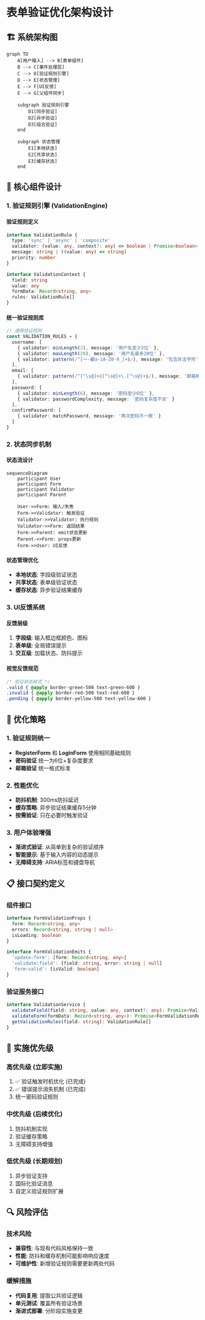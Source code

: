 # 表单验证优化架构设计

## 🏗️ 系统架构图

```mermaid
graph TD
    A[用户输入] --> B[表单组件]
    B --> C[事件处理层]
    C --> D[验证规则引擎]
    D --> E[状态管理]
    E --> F[UI反馈]
    E --> G[父组件同步]
    
    subgraph 验证规则引擎
        D1[同步验证]
        D2[异步验证]
        D3[组合验证]
    end
    
    subgraph 状态管理
        E1[本地状态]
        E2[共享状态]
        E3[缓存状态]
    end
```

## 🔧 核心组件设计

### 1. 验证规则引擎 (ValidationEngine)

#### 验证规则定义
```typescript
interface ValidationRule {
  type: 'sync' | 'async' | 'composite'
  validator: (value: any, context?: any) => boolean | Promise<boolean>
  message: string | ((value: any) => string)
  priority: number
}

interface ValidationContext {
  field: string
  value: any
  formData: Record<string, any>
  rules: ValidationRule[]
}
```

#### 统一验证规则库
```typescript
// 通用验证规则
const VALIDATION_RULES = {
  username: [
    { validator: minLength(2), message: '用户名至少2位' },
    { validator: maxLength(20), message: '用户名最多20位' },
    { validator: pattern(/^[一-龥a-zA-Z0-9_]+$/), message: '包含非法字符' }
  ],
  email: [
    { validator: pattern(/^[^\s@]+@[^\s@]+\.[^\s@]+$/), message: '邮箱格式不正确' }
  ],
  password: [
    { validator: minLength(6), message: '密码至少6位' },
    { validator: passwordComplexity, message: '密码复杂度不足' }
  ],
  confirmPassword: [
    { validator: matchPassword, message: '两次密码不一致' }
  ]
}
```

### 2. 状态同步机制

#### 状态流设计
```mermaid
sequenceDiagram
    participant User
    participant Form
    participant Validator
    participant Parent
    
    User->>Form: 输入/失焦
    Form->>Validator: 触发验证
    Validator->>Validator: 执行规则
    Validator->>Form: 返回结果
    Form->>Parent: emit状态更新
    Parent->>Form: props更新
    Form->>User: UI反馈
```

#### 状态管理优化
- **本地状态**: 字段级验证状态
- **共享状态**: 表单级验证状态
- **缓存状态**: 异步验证结果缓存

### 3. UI反馈系统

#### 反馈层级
1. **字段级**: 输入框边框颜色、图标
2. **表单级**: 全局错误提示
3. **交互级**: 加载状态、防抖提示

#### 视觉反馈规范
```css
/* 验证状态样式 */
.valid { @apply border-green-500 text-green-600 }
.invalid { @apply border-red-500 text-red-600 }
.pending { @apply border-yellow-500 text-yellow-600 }
```

## 🎯 优化策略

### 1. 验证规则统一
- **RegisterForm** 和 **LoginForm** 使用相同基础规则
- **密码验证** 统一为6位+复杂度要求
- **邮箱验证** 统一格式标准

### 2. 性能优化
- **防抖机制**: 300ms防抖延迟
- **缓存策略**: 异步验证结果缓存5分钟
- **按需验证**: 只在必要时触发验证

### 3. 用户体验增强
- **渐进式验证**: 从简单到复杂的验证顺序
- **智能提示**: 基于输入内容的动态提示
- **无障碍支持**: ARIA标签和键盘导航

## 📋 接口契约定义

### 组件接口
```typescript
interface FormValidationProps {
  form: Record<string, any>
  errors: Record<string, string | null>
  isLoading: boolean
}

interface FormValidationEmits {
  'update:form': [form: Record<string, any>]
  'validate:field': [field: string, error: string | null]
  'form:valid': [isValid: boolean]
}
```

### 验证服务接口
```typescript
interface ValidationService {
  validateField(field: string, value: any, context?: any): Promise<ValidationResult>
  validateForm(formData: Record<string, any>): Promise<FormValidationResult>
  getValidationRules(field: string): ValidationRule[]
}
```

## 🚀 实施优先级

### 高优先级 (立即实施)
1. ✅ 验证触发时机优化 (已完成)
2. ✅ 错误提示消失机制 (已完成)
3. 统一密码验证规则

### 中优先级 (后续优化)
1. 防抖机制实现
2. 验证缓存策略
3. 无障碍支持增强

### 低优先级 (长期规划)
1. 异步验证支持
2. 国际化验证消息
3. 自定义验证规则扩展

## 🔍 风险评估

### 技术风险
- **兼容性**: 与现有代码风格保持一致
- **性能**: 防抖和缓存机制可能影响响应速度
- **可维护性**: 新增验证规则需要更新两处代码

### 缓解措施
- **代码复用**: 提取公共验证逻辑
- **单元测试**: 覆盖所有验证场景
- **渐进式部署**: 分阶段实施变更